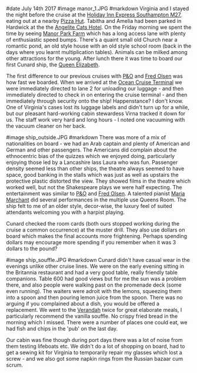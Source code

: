 #date July 14th 2017
#image manor_1.JPG
#markdown
Virginia and I stayed the night before the cruise at the [Holiday Inn Express Southampton M27](https://www.ihg.com/holidayinnexpress/hotels/us/en/southampton/soabr/hoteldetail), eating out at a
nearby [Pizza Hut](https://www.pizzahut.co.uk/restaurants/find-a-hut/southampton/hedge-end/).
Tabitha and Amelia had been parked in Hardwick at the
the [Angelite Cats Hotel](https://www.angelitecatshotel.co.uk/). On the Friday morning we
spent the time by seeing [Manor Park Farm](https://www.hants.gov.uk/thingstodo/countryparks/manorfarm) which has a long access lane with plenty of
enthusiastic speed bumps. There's a quaint small old Church near a romantic pond,
an old style house with an
old style school room (back in the days where you learnt multiplication tables). Animals
can be milked among other attractions for the young. After lunch there it was time to board our
first Cunard ship, the [Queen Elizabeth](https://www.cunard.co.uk/cruise-ships/queen-elizabeth/).

The first difference to our previous cruises with [P&O](https://www.pocruises.com/) and [Fred Olsen](https://www.fredolsencruises.com/)
was how fast we boarded. When we arrived at
the [Ocean Cruise Terminal](https://www.cruisesouthampton.com/places/ocean-cruise-terminal) we were
immediately directed to lane 2 for unloading our luggage - and then immediately directed
to check in on entering the cruise terminal - and then immediately through security onto the
ship! Happenstance? I don't know. One of Virginia's cases lost its luggage labels and didn't turn up for a while, but our
pleasant hard-working cabin stewardess Virna tracked it down for us. The staff work very hard and
long hours - I noted one vacuuming with the vacuum cleaner on her back.

#image ship_outside.JPG
#markdown
There was more of a mix of nationalities on board - we had an Arab captain and plenty of
American and German and other passengers. The Americans did complain about the ethnocentric
bias of the quizzes which we enjoyed doing, particularly enjoying those led by a Lancashire lass Laura who was fun.
Passenger density seemed less than other ships, the theatre always seemed to have space,
good banking in the stalls which was just as well as upstairs the protective plastic distorted
the view. They showed films in the theatre which worked well, but not the Shakespeare plays
we were half expecting. The entertainment was similar to [P&O](https://www.pocruises.com/) and [Fred Olsen](https://www.fredolsencruises.com/). A talented
pianist [Maria Marchant](http://www.mariamarchant.com/) did several performances in the multiple use
Queens Room. The ship felt to me of an older style, decor-wise, the luxury feel of suited attendants
welcoming you with a harpist playing.

Cunard checked the room cards (both ours stopped working
during the cruise a common occurrence) at the muster drill. They also
use dollars on board which makes the final accounts more frightening. Perhaps spending dollars
may encourage more spending if you remember when it was 3 dollars to the pound?

#image ship_souffle.JPG
#markdown
Cunard didn't have casual wear in the evenings unlike other cruise lines. We were on the early
evening sitting in the Britannia restaurant and had a very good table, really friendly table
companions. Table 600 had good views but for me the sun was a problem there, and also people
were walking past on the promenade deck (some even running). The waiters were adroit with the
lemons, squeezing them into a spoon and then pouring lemon juice from the spoon. There was
no arguing if you complained about a dish, you would be offered a replacement.
We went to
the [Verandah](https://www.cunard.co.uk/cruise-ships/queen-elizabeth/dining-bars-lounges/) twice for great elaborate meals, I particularly recommend the vanilla souffle.
No crispy fried bread in the morning which I missed. There were a number of places one
could eat, we had fish and chips in the 'pub' on the last day.

Our cabin was fine though during port days there was a lot of noise from them testing lifeboats
etc. We didn't do a lot of shopping on board, had to get a sewing kit for Virginia to
temporarily repair my glasses which lost a screw - and we also got some napkin rings from
the Russian bazaar cum scrum.

